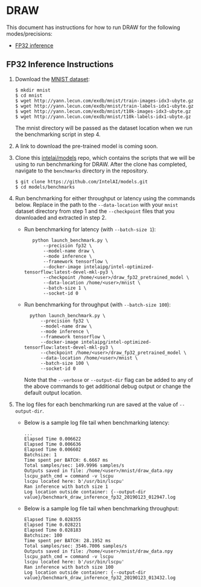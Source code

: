 # DRAW

This document has instructions for how to run DRAW for the following
modes/precisions:
* [FP32 inference](#fp32-inference-instructions)

## FP32 Inference Instructions

1. Download the [MNIST dataset](http://yann.lecun.com/exdb/mnist/):

   ```
   $ mkdir mnist
   $ cd mnist
   $ wget http://yann.lecun.com/exdb/mnist/train-images-idx3-ubyte.gz
   $ wget http://yann.lecun.com/exdb/mnist/train-labels-idx1-ubyte.gz
   $ wget http://yann.lecun.com/exdb/mnist/t10k-images-idx3-ubyte.gz
   $ wget http://yann.lecun.com/exdb/mnist/t10k-labels-idx1-ubyte.gz
   ```

   The mnist directory will be passed as the dataset location when we
   run the benchmarking script in step 4.

2. A link to download the pre-trained model is coming soon.

3. Clone this [intelai/models](https://github.com/IntelAI/models) repo,
   which contains the scripts that we will be using to run benchmarking
   for DRAW.  After the clone has completed, navigate to the `benchmarks`
   directory in the repository.

   ```
   $ git clone https://github.com/IntelAI/models.git
   $ cd models/benchmarks
   ```

4. Run benchmarking for either throughput or latency using the commands
   below. Replace in the path to the `--data-location` with your `mnist`
   dataset directory from step 1 and the `--checkpoint` files that you
   downloaded and extracted in step 2.

   * Run benchmarking for latency (with `--batch-size 1`):
     ```
        python launch_benchmark.py \
	        --precision fp32 \
            --model-name draw \
            --mode inference \
            --framework tensorflow \
            --docker-image intelaipg/intel-optimized-tensorflow:latest-devel-mkl-py3 \
            --checkpoint /home/<user>/draw_fp32_pretrained_model \
            --data-location /home/<user>/mnist \
            --batch-size 1 \
            --socket-id 0
     ```
    * Run benchmarking for throughput (with `--batch-size 100`):
      ```
        python launch_benchmark.py \
	        --precision fp32 \
            --model-name draw \
            --mode inference \
            --framework tensorflow \
            --docker-image intelaipg/intel-optimized-tensorflow:latest-devel-mkl-py3 \
            --checkpoint /home/<user>/draw_fp32_pretrained_model \
            --data-location /home/<user>/mnist \
            --batch-size 100 \
            --socket-id 0
      ```
      Note that the `--verbose` or `--output-dir` flag can be added to any of the above
      commands to get additional debug output or change the default output location.

4. The log files for each benchmarking run are saved at the value of `--output-dir`.

   * Below is a sample log file tail when benchmarking latency:
     ```
     ...
     Elapsed Time 0.006622
     Elapsed Time 0.006636
     Elapsed Time 0.006602
     Batchsize: 1
     Time spent per BATCH: 6.6667 ms
     Total samples/sec: 149.9996 samples/s
     Outputs saved in file: /home/<user>/mnist/draw_data.npy
     lscpu_path_cmd = command -v lscpu
     lscpu located here: b'/usr/bin/lscpu'
     Ran inference with batch size 1
     Log location outside container: {--output-dir value}/benchmark_draw_inference_fp32_20190123_012947.log
     ```

   * Below is a sample log file tail when benchmarking throughput:
     ```
     Elapsed Time 0.028355
     Elapsed Time 0.028221
     Elapsed Time 0.028183
     Batchsize: 100
     Time spent per BATCH: 28.1952 ms
     Total samples/sec: 3546.7006 samples/s
     Outputs saved in file: /home/<user>/mnist/draw_data.npy
     lscpu_path_cmd = command -v lscpu
     lscpu located here: b'/usr/bin/lscpu'
     Ran inference with batch size 100
     Log location outside container: {--output-dir value}/benchmark_draw_inference_fp32_20190123_013432.log
     ```